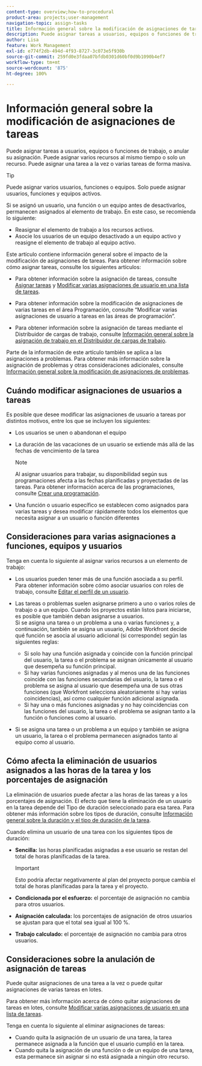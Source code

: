 ```yaml
---
content-type: overview;how-to-procedural
product-area: projects;user-management
navigation-topic: assign-tasks
title: Información general sobre la modificación de asignaciones de tareas
description: Puede asignar tareas a usuarios, equipos o funciones de trabajo, o anular su asignación. Puede asignar varios recursos al mismo tiempo o solo un recurso. Puede asignar una tarea a la vez o varias tareas de forma masiva.
author: Lisa
feature: Work Management
exl-id: e774f2db-494d-4f93-8727-3c073e5f930b
source-git-commit: 259fd0e3fdaa07bfdb0301d60bf0d9b1090b4ef7
workflow-type: tm+mt
source-wordcount: '875'
ht-degree: 100%

---
```


# Información general sobre la modificación de asignaciones de tareas

Puede asignar tareas a usuarios, equipos o funciones de trabajo, o anular su asignación. Puede asignar varios recursos al mismo tiempo o solo un recurso. Puede asignar una tarea a la vez o varias tareas de forma masiva.

>[!TIP]
>
>Puede asignar varios usuarios, funciones o equipos. Solo puede asignar usuarios, funciones y equipos activos.
>
>Si se asignó un usuario, una función o un equipo antes de desactivarlos, permanecen asignados al elemento de trabajo. En este caso, se recomienda lo siguiente:
>
>* Reasignar el elemento de trabajo a los recursos activos.
>* Asocie los usuarios de un equipo desactivado a un equipo activo y reasigne el elemento de trabajo al equipo activo.
>

Este artículo contiene información general sobre el impacto de la modificación de asignaciones de tareas. Para obtener información sobre cómo asignar tareas, consulte los siguientes artículos:

* Para obtener información sobre la asignación de tareas, consulte [Asignar tareas](../../../manage-work/tasks/assign-tasks/assign-tasks.md) y [Modificar varias asignaciones de usuario en una lista de tareas](../../../manage-work/tasks/assign-tasks/modify-multiple-assignments-in-task-list.md).

* Para obtener información sobre la modificación de asignaciones de varias tareas en el área Programación, consulte “Modificar varias asignaciones de usuario a tareas en las áreas de programación”.
* Para obtener información sobre la asignación de tareas mediante el Distribuidor de cargas de trabajo, consulte [Información general sobre la asignación de trabajo en el Distribuidor de cargas de trabajo](../../../resource-mgmt/workload-balancer/assign-work-in-workload-balancer.md).

Parte de la información de este artículo también se aplica a las asignaciones a problemas. Para obtener más información sobre la asignación de problemas y otras consideraciones adicionales, consulte [Información general sobre la modificación de asignaciones de problemas](../../../manage-work/issues/manage-issues/modify-issue-assignments-overview.md).

## Cuándo modificar asignaciones de usuarios a tareas

Es posible que desee modificar las asignaciones de usuario a tareas por distintos motivos, entre los que se incluyen los siguientes:

* Los usuarios se unen o abandonan el equipo
* La duración de las vacaciones de un usuario se extiende más allá de las fechas de vencimiento de la tarea

  >[!NOTE]
  >
  >Al asignar usuarios para trabajar, su disponibilidad según sus programaciones afecta a las fechas planificadas y proyectadas de las tareas. Para obtener información acerca de las programaciones, consulte [Crear una programación](../../../administration-and-setup/set-up-workfront/configure-timesheets-schedules/create-schedules.md).

* Una función o usuario específico se establecen como asignados para varias tareas y desea modificar rápidamente todos los elementos que necesita asignar a un usuario o función diferentes

## Consideraciones para varias asignaciones a funciones, equipos y usuarios

Tenga en cuenta lo siguiente al asignar varios recursos a un elemento de trabajo:

* Los usuarios pueden tener más de una función asociada a su perfil. Para obtener información sobre cómo asociar usuarios con roles de trabajo, consulte [Editar el perfil de un usuario](../../../administration-and-setup/add-users/create-and-manage-users/edit-a-users-profile.md).

* Las tareas o problemas suelen asignarse primero a uno o varios roles de trabajo o a un equipo. Cuando los proyectos están listos para iniciarse, es posible que también deban asignarse a usuarios.\
  Si se asigna una tarea o un problema a una o varias funciones y, a continuación, también se asigna un usuario, Adobe Workfront decide qué función se asocia al usuario adicional (si corresponde) según las siguientes reglas:

   * Si solo hay una función asignada y coincide con la función principal del usuario, la tarea o el problema se asignan únicamente al usuario que desempeña su función principal.
   * Si hay varias funciones asignadas y al menos una de las funciones coincide con las funciones secundarias del usuario, la tarea o el problema se asigna al usuario que desempeña una de sus otras funciones (que Workfront selecciona aleatoriamente si hay varias coincidencias), así como cualquier función adicional asignada.
   * Si hay una o más funciones asignadas y no hay coincidencias con las funciones del usuario, la tarea o el problema se asignan tanto a la función o funciones como al usuario.

* Si se asigna una tarea o un problema a un equipo y también se asigna un usuario, la tarea o el problema permanecen asignados tanto al equipo como al usuario.

## Cómo afecta la eliminación de usuarios asignados a las horas de la tarea y los porcentajes de asignación

La eliminación de usuarios puede afectar a las horas de las tareas y a los porcentajes de asignación. El efecto que tiene la eliminación de un usuario en la tarea depende del Tipo de duración seleccionado para esa tarea. Para obtener más información sobre los tipos de duración, consulte [Información general sobre la duración y el tipo de duración de la tarea](../../../manage-work/tasks/taskdurtn/task-duration-and-duration-type.md).

Cuando elimina un usuario de una tarea con los siguientes tipos de duración:

* **Sencilla:** las horas planificadas asignadas a ese usuario se restan del total de horas planificadas de la tarea.

  >[!IMPORTANT]
  >
  >Esto podría afectar negativamente al plan del proyecto porque cambia el total de horas planificadas para la tarea y el proyecto.

* **Condicionada por el esfuerzo:** el porcentaje de asignación no cambia para otros usuarios.
* **Asignación calculada:** los porcentajes de asignación de otros usuarios se ajustan para que el total sea igual al 100 %.
* **Trabajo calculado:** el porcentaje de asignación no cambia para otros usuarios.

## Consideraciones sobre la anulación de asignación de tareas

Puede quitar asignaciones de una tarea a la vez o puede quitar asignaciones de varias tareas en lotes.

Para obtener más información acerca de cómo quitar asignaciones de tareas en lotes, consulte [Modificar varias asignaciones de usuario en una lista de tareas](../../../manage-work/tasks/assign-tasks/modify-multiple-assignments-in-task-list.md).

Tenga en cuenta lo siguiente al eliminar asignaciones de tareas:

* Cuando quita la asignación de un usuario de una tarea, la tarea permanece asignada a la función que el usuario cumplió en la tarea.
* Cuando quita la asignación de una función o de un equipo de una tarea, esta permanece sin asignar si no está asignada a ningún otro recurso.
